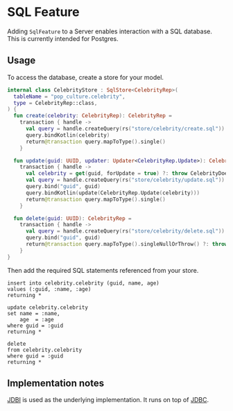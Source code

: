 # SQL Feature

Adding `SqlFeature` to a Server enables interaction with a SQL database.
This is currently intended for Postgres.

## Usage

To access the database, create a store for your model.

```kotlin
internal class CelebrityStore : SqlStore<CelebrityRep>(
  tableName = "pop_culture.celebrity",
  type = CelebrityRep::class,
) {
  fun create(celebrity: CelebrityRep): CelebrityRep =
    transaction { handle ->
      val query = handle.createQuery(rs("store/celebrity/create.sql"))
      query.bindKotlin(celebrity)
      return@transaction query.mapToType().single()
    }

  fun update(guid: UUID, updater: Updater<CelebrityRep.Update>): CelebrityRep =
    transaction { handle ->
      val celebrity = get(guid, forUpdate = true) ?: throw CelebrityDoesNotExist()
      val query = handle.createQuery(rs("store/celebrity/update.sql"))
      query.bind("guid", guid)
      query.bindKotlin(update(CelebrityRep.Update(celebrity)))
      return@transaction query.mapToType().single()
    }

  fun delete(guid: UUID): CelebrityRep =
    transaction { handle ->
      val query = handle.createQuery(rs("store/celebrity/delete.sql"))
      query.bind("guid", guid)
      return@transaction query.mapToType().singleNullOrThrow() ?: throw CelebrityDoesNotExist()()
    }
}
```

Then add the required SQL statements referenced from your store.

```postgresql
insert into celebrity.celebrity (guid, name, age)
values (:guid, :name, :age)
returning *
```

```postgresql
update celebrity.celebrity
set name = :name,
    age  = :age
where guid = :guid
returning *
```

```postgresql
delete
from celebrity.celebrity
where guid = :guid
returning *
```

## Implementation notes

[JDBI](https://jdbi.org/) is used as the underlying implementation.
It runs on top of [JDBC](https://docs.oracle.com/javase/tutorial/jdbc/basics/index.html).
